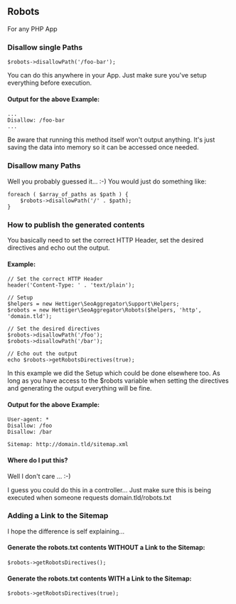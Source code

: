 ## Robots

For any PHP App

### Disallow single Paths

    $robots->disallowPath('/foo-bar');

You can do this anywhere in your App. Just make sure you've setup everything before execution.

#### Output for the above Example:

    ...
    Disallow: /foo-bar
    ...

Be aware that running this method itself won't output anything. It's just saving the data into memory so it can be
accessed once needed.

### Disallow many Paths

Well you probably guessed it... :-) You would just do something like:

    foreach ( $array_of_paths as $path ) {
        $robots->disallowPath('/' . $path);
    }

### How to publish the generated contents

You basically need to set the correct HTTP Header, set the desired directives and echo out the output.

#### Example:

    // Set the correct HTTP Header
    header('Content-Type: ' . 'text/plain');

    // Setup
    $helpers = new Hettiger\SeoAggregator\Support\Helpers;
    $robots = new Hettiger\SeoAggregator\Robots($helpers, 'http', 'domain.tld');

    // Set the desired directives
    $robots->disallowPath('/foo');
    $robots->disallowPath('/bar');

    // Echo out the output
    echo $robots->getRobotsDirectives(true);

In this example we did the Setup which could be done elsewhere too. As long as you have access to the $robots variable
when setting the directives and generating the output everything will be fine.

#### Output for the above Example:

    User-agent: *
    Disallow: /foo
    Disallow: /bar

    Sitemap: http://domain.tld/sitemap.xml

#### Where do I put this?

Well I don't care ... :-)

I guess you could do this in a controller... Just make sure this is being executed when someone requests
domain.tld/robots.txt

### Adding a Link to the Sitemap

I hope the difference is self explaining...

#### Generate the robots.txt contents WITHOUT a Link to the Sitemap:

    $robots->getRobotsDirectives();

#### Generate the robots.txt contents WITH a Link to the Sitemap:

    $robots->getRobotsDirectives(true);
